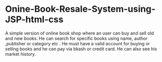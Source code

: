 # Onine-Book-Resale-System-using-JSP-html-css
A simple version of online book shop where an user can buy and sell old and new books. He can search for specific books using name, author ,publisher or category etc . He must have a valid account for buying or selling books and he can pay via bkash or credit card. He can also see his market history.
